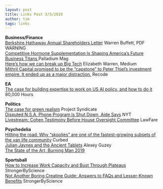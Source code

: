 ```yaml
---
layout: post
title: Links Post 3/5/2019
author: tim
tags: links
---
```


**Business/Finance**  
[Berkshire Hathaway Annual Shareholders Letter](http://www.berkshirehathaway.com/letters/2018ltr.pdf) Warren Buffett, PDF WARNING  
[Competitive Hormone Supplementation Is Shaping America’s Future Business Titans ](https://palladiummag.com/2019/01/01/competitive-hormone-supplementation-is-shaping-americas-future-business-titans/) Palladium Mag  
[Here’s how we can break up Big Tech](https://medium.com/@teamwarren/heres-how-we-can-break-up-big-tech-9ad9e0da324c) Elizabeth Warren, Medium  
[Mithril Capital promised to be the “capstone” to Peter Thiel’s investment empire. It ended up as a major distraction.](https://www.recode.net/2019/2/18/18217681/peter-thiel-venture-fund-ajay-royan-mithril-capital-drama-disarray) Recode  

**EA**  
[The case for building expertise to work on US AI policy, and how to do it](https://80000hours.org/articles/us-ai-policy/) 80,000 Hours  

**Politics**  
[The case for green realism](http://bruegel.org/2019/03/the-case-for-green-realism/) Project Syndicate  
[Disputed N.S.A. Phone Program Is Shut Down, Aide Says](https://www.nytimes.com/2019/03/04/us/politics/nsa-phone-records-program-shut-down.html) NYT  
[Livestream: Cohen Testimony Before House Oversight Committee](https://www.lawfareblog.com/livestream-cohen-testimony-house-oversight-committee) LawFare  

**Psychedelia**  
[Hitting the road: Why “skoolies” are one of the fastest-growing subsets of the van life community](https://www.curbed.com/2019/3/6/18246221/camper-conversion-skoolie-vanlife-tiny-house) Curbed  
[Julian Jaynes and the Ancient Tablets](https://guzey.com/personal/writing/jaynes/) Alexey Guzey  
[The State of the Art, Burning Man 2019](https://www.trippingly.net/burning-man-musings/2019-art-projects)  

**Sportsball**  
[How to Increase Work Capacity and Bust Through Plateaus](https://www.strongerbyscience.com/increasing-work-capacity/) StrongerByScience  
[Not Another Boring Creatine Guide: Answers to FAQs and Lesser-Known Benefits](https://www.strongerbyscience.com/creatine/) StrongerByScience   
